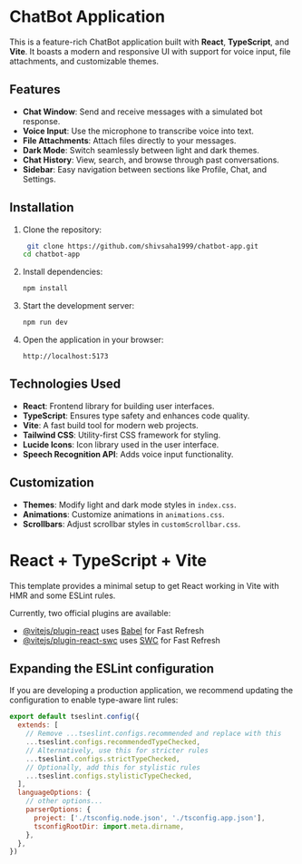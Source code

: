 # ChatBot Application

This is a feature-rich ChatBot application built with **React**, **TypeScript**, and **Vite**. It boasts a modern and responsive UI with support for voice input, file attachments, and customizable themes.

## Features

- **Chat Window**: Send and receive messages with a simulated bot response.
- **Voice Input**: Use the microphone to transcribe voice into text.
- **File Attachments**: Attach files directly to your messages.
- **Dark Mode**: Switch seamlessly between light and dark themes.
- **Chat History**: View, search, and browse through past conversations.
- **Sidebar**: Easy navigation between sections like Profile, Chat, and Settings.

## Installation

1. Clone the repository:
    ```bash
     git clone https://github.com/shivsaha1999/chatbot-app.git
    cd chatbot-app
    ```

2. Install dependencies:
    ```bash
    npm install
    ```

3. Start the development server:
    ```bash
    npm run dev
    ```

4. Open the application in your browser:
    ```
    http://localhost:5173
    ```

## Technologies Used

- **React**: Frontend library for building user interfaces.
- **TypeScript**: Ensures type safety and enhances code quality.
- **Vite**: A fast build tool for modern web projects.
- **Tailwind CSS**: Utility-first CSS framework for styling.
- **Lucide Icons**: Icon library used in the user interface.
- **Speech Recognition API**: Adds voice input functionality.

## Customization

- **Themes**: Modify light and dark mode styles in `index.css`.
- **Animations**: Customize animations in `animations.css`.
- **Scrollbars**: Adjust scrollbar styles in `customScrollbar.css`.

# React + TypeScript + Vite

This template provides a minimal setup to get React working in Vite with HMR and some ESLint rules.

Currently, two official plugins are available:

- [@vitejs/plugin-react](https://github.com/vitejs/vite-plugin-react/blob/main/packages/plugin-react/README.md) uses [Babel](https://babeljs.io/) for Fast Refresh
- [@vitejs/plugin-react-swc](https://github.com/vitejs/vite-plugin-react-swc) uses [SWC](https://swc.rs/) for Fast Refresh

## Expanding the ESLint configuration

If you are developing a production application, we recommend updating the configuration to enable type-aware lint rules:

```js
export default tseslint.config({
  extends: [
    // Remove ...tseslint.configs.recommended and replace with this
    ...tseslint.configs.recommendedTypeChecked,
    // Alternatively, use this for stricter rules
    ...tseslint.configs.strictTypeChecked,
    // Optionally, add this for stylistic rules
    ...tseslint.configs.stylisticTypeChecked,
  ],
  languageOptions: {
    // other options...
    parserOptions: {
      project: ['./tsconfig.node.json', './tsconfig.app.json'],
      tsconfigRootDir: import.meta.dirname,
    },
  },
})
```